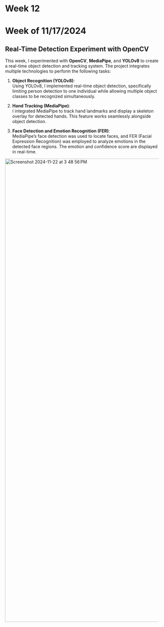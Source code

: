 # Week 12
# Week of 11/17/2024
## Real-Time Detection Experiment with OpenCV

This week, I experimented with **OpenCV**, **MediaPipe**, and **YOLOv8** to create a real-time object detection and tracking system. The project integrates multiple technologies to perform the following tasks:

1. **Object Recognition (YOLOv8)**:  
   Using YOLOv8, I implemented real-time object detection, specifically limiting person detection to one individual while allowing multiple object classes to be recognized simultaneously.

2. **Hand Tracking (MediaPipe)**:  
   I integrated MediaPipe to track hand landmarks and display a skeleton overlay for detected hands. This feature works seamlessly alongside object detection.

3. **Face Detection and Emotion Recognition (FER)**:  
   MediaPipe’s face detection was used to locate faces, and FER (Facial Expression Recognition) was employed to analyze emotions in the detected face regions. The emotion and confidence score are displayed in real-time.
   
<img width="1512" alt="Screenshot 2024-11-22 at 3 48 56 PM" src="https://github.com/user-attachments/assets/c3596ffe-f64c-483a-86ef-edfa617510d3">
